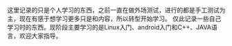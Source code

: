 这里记录的只是个人学习的东西，之前一直在做外场测试，进行的都是手工测试为主，现在有感于想学习更多只是和内容，所以转型开始学习。
仅此记录一些自己学习时的东西。现阶段主要学习的是Linux入门、android入门和C++、JAVA语言，欢迎大家指导。
